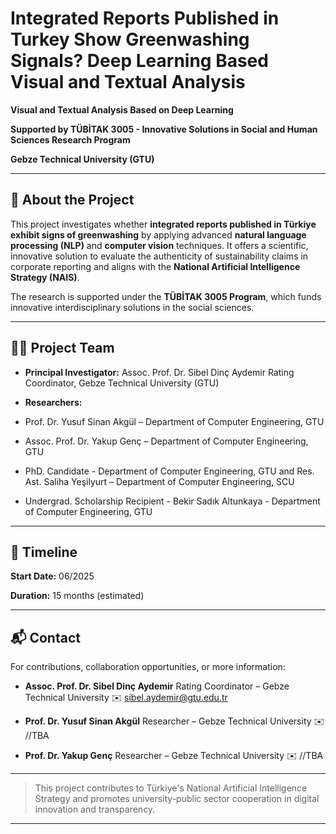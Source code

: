 
# Integrated Reports Published in Turkey Show Greenwashing Signals? Deep Learning Based Visual and Textual Analysis

**Visual and Textual Analysis Based on Deep Learning**

**Supported by TÜBİTAK 3005 - Innovative Solutions in Social and Human Sciences Research Program**

**Gebze Technical University (GTU)**

---

## 📘 About the Project

This project investigates whether **integrated reports published in Türkiye exhibit signs of greenwashing** by applying advanced **natural language processing (NLP)** and **computer vision** techniques. It offers a scientific, innovative solution to evaluate the authenticity of sustainability claims in corporate reporting and aligns with the **National Artificial Intelligence Strategy (NAIS)**.

The research is supported under the **TÜBİTAK 3005 Program**, which funds innovative interdisciplinary solutions in the social sciences.

---

## 👨‍🔬 Project Team

* **Principal Investigator:**
  Assoc. Prof. Dr. Sibel Dinç Aydemir
  Rating Coordinator, Gebze Technical University (GTU)

* **Researchers:**
*  Prof. Dr. Yusuf Sinan Akgül – Department of Computer Engineering, GTU
*  Assoc. Prof. Dr. Yakup Genç – Department of Computer Engineering, GTU
*  PhD. Candidate - Department of Computer Engineering, GTU and  Res. Ast. Saliha Yeşilyurt – Department of Computer Engineering, SCU
*  Undergrad. Scholarship Recipient - Bekir Sadık Altunkaya - Department of Computer Engineering, GTU
---


## 📅 Timeline

**Start Date:** 06/2025

**Duration:** 15 months (estimated)

---

## 📬 Contact

For contributions, collaboration opportunities, or more information:

* **Assoc. Prof. Dr. Sibel Dinç Aydemir**
  Rating Coordinator – Gebze Technical University
  ✉️ [sibel.aydemir@gtu.edu.tr](mailto:sibel.aydemir@gtu.edu.tr)

* **Prof. Dr. Yusuf Sinan Akgül**
  Researcher – Gebze Technical University
  ✉️ //TBA
  
* **Prof. Dr. Yakup Genç**
  Researcher – Gebze Technical University
  ✉️ //TBA

---

> This project contributes to Türkiye's National Artificial Intelligence Strategy and promotes university-public sector cooperation in digital innovation and transparency.

---
